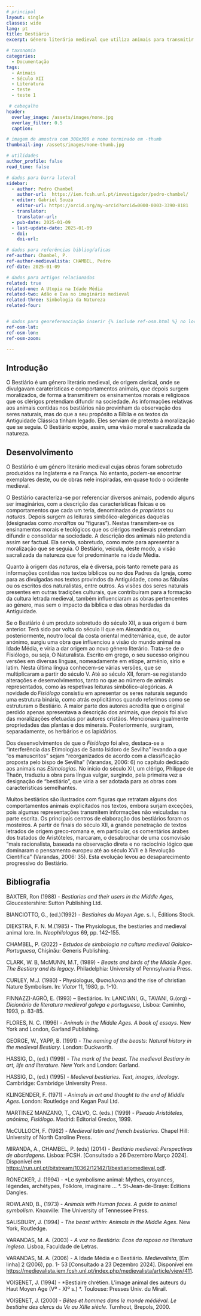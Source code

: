 ```yaml
---
# principal
layout: single
classes: wide
lang: pt
title: Bestiário 
excerpt: Género literário medieval que utiliza animais para transmitir ensinamentos morais. 

# taxonomia
categories:
  - Documentação
tags:
  - Animais
  - Século XII
  - Literatura
  - teste
  - teste 1  

 # cabeçalho
header:
  overlay_image: /assets/images/none.jpg
  overlay_filter: 0.5 
  caption: 

# imagem de amostra com 300x300 e nome terminado em -thumb
thumbnail-img: /assets/images/none-thumb.jpg

# utilidades
author_profile: false
read_time: false

# dados para barra lateral
sidebar:
  - author: Pedro Chambel
    author-url:  https://iem.fcsh.unl.pt/investigador/pedro-chambel/
  - editor: Gabriel Souza
    editor-url: https://orcid.org/my-orcid?orcid=0000-0003-3390-8181
  - translator: 
    translator-url:
  - pub-date: 2025-01-09
  - last-update-date: 2025-01-09
  - doi: 
    doi-url:

# dados para referências bibliogŕaficas
ref-author: Chambel, P.
ref-author-medievalista: CHAMBEL, Pedro
ref-date: 2025-01-09

# dados para artigos relacionados
related: true
related-one: A Utopia na Idade Média
related-two: Adão e Eva no imaginário medieval
related-three: Simbologia da Natureza  
related-four:  


# dados para georeferenciação inserir {% include ref-osm.html %} no local onde é para surgir mapa. Zoom entre 1 e 20
ref-osm-lat: 
ref-osm-lon: 
ref-osm-zoom: 

---
```

## Introdução
O Bestiário é um género literário medieval, de origem clerical, onde se divulgavam caraterísticas e comportamentos animais, que depois surgem moralizados, de forma a transmitirem os ensinamentos morais e religiosos que os clérigos pretendiam difundir na sociedade. As informações relativas aos animais contidas nos bestiários não provinham da observação dos seres naturais, mas do que a seu propósito a Bíblia e os textos da Antiguidade Clássica tinham legado. Eles serviam de pretexto à moralização que se seguia. O Bestiário expõe, assim, uma visão moral e sacralizada da natureza. 


## Desenvolvimento
O Bestiário é um género literário medieval cujas obras foram sobretudo produzidos na Inglaterra e na França. No entanto, podem-se encontrar exemplares deste, ou de obras nele inspiradas, em quase todo o ocidente medieval. 

O Bestiário caracteriza-se por referenciar diversos animais, podendo alguns ser imaginários, com a descrição das características físicas e os comportamentos que cada um teria, denominadas de *proprietas* ou *naturas*. Depois surgem as leituras simbólico-alegóricas daquelas (designadas como *moralitas* ou “figuras”). Nestas transmitem-se os ensinamentos morais e teológicos que os clérigos medievais pretendiam difundir e consolidar na sociedade. A descrição dos animais não pretendia assim ser factual. Ela servia, sobretudo, como mote para apresentar a moralização que se seguia.  O Bestiário, veicula, deste modo, a visão sacralizada da natureza que foi predominante na idade Média. 

Quanto à origem das *naturas*, ela é diversa, pois tanto remete para as informações contidas nos textos bíblicos ou no dos Padres da Igreja, como para as divulgadas nos textos provindos da Antiguidade, como as fábulas ou os escritos dos naturalistas, entre outros. As visões dos seres naturais presentes em outras tradições culturais, que contribuíram para a formação da cultura letrada medieval, também influenciaram as obras pertencentes ao género, mas sem o impacto da bíblica e das obras herdadas da Antiguidade. 

Se o Bestiário é um produto sobretudo do século XII, a sua origem é bem anterior. Terá sido por volta do século II que em Alexandria ou, posteriormente, noutro local da costa oriental mediterrânica, que, de autor anónimo, surgiu uma obra que influenciou a visão do mundo animal na Idade Média, e viria a dar origem ao novo género literário. Trata-se de o Fisiólogo, ou seja, O Naturalista. Escrito em grego, o seu sucesso originou versões em diversas línguas, nomeadamente em etíope, arménio, sírio e latim. Nesta última língua conhecem-se várias versões, que se multiplicaram a partir do século V. Até ao século XII, foram-se registando alterações e desenvolvimentos, tanto no que ao número de animais representados, como às respetivas leituras simbólico-alegóricas. A novidade do *Fisiólogo* consistiu em apresentar os seres naturais segundo uma estrutura binária, como atrás explicitámos quando referimos como se estruturam o Bestiário. A maior parte dos autores acredita que o original perdido apenas apresentava a descrição dos animais, que depois foi alvo das moralizações efetuadas por autores cristãos. Mencionava igualmente propriedades das plantas e dos minerais. Posteriormente, surgiram, separadamente, os herbários e os lapidários. 

Dos desenvolvimentos de que o *Fisiólogo* foi alvo, destaca-se a “interferência das Etimologias de Santo Isidoro de Sevilha” levando a que “os manuscritos” sejam “reorganizados de acordo com a classificação proposta pelo bispo de Sevilha” (Varandas, 2006: 6) no capítulo dedicado aos animais nas *Etimologias*. No início do século XII, um clérigo, Philippe de Thaön, traduziu a obra para língua vulgar, surgindo, pela primeira vez a designação de “bestiário”, que viria a ser adotada para as obras com características semelhantes. 

Muitos bestiários são ilustrados com figuras que retratam alguns dos comportamentos animais explicitados nos textos, embora surjam exceções, pois algumas representações transmitem informações não veiculadas na parte escrita. Os principais centros de elaboração dos bestiários foram os mosteiros. A partir de finais do século XII, a grande penetração de textos letrados de origem greco-romana e, em particular, os comentários árabes dos tratados de Aristóteles, marcaram, o desabrochar de uma cosmovisão “mais racionalista, baseada na observação direta e no raciocínio lógico que dominaram o pensamento europeu até ao século XVII e à Revolução Científica” (Varandas, 2006: 35). Esta evolução levou ao desaparecimento progressivo do Bestiário. 

## Bibliografia
BAXTER, Ron (1988) - *Bestiaries and their users in the Middle Ages*, Gloucestershire: Sutton Publishing Ltd.

BIANCIOTTO, G., (ed.)(1992) -  *Bestiaires du Moyen Age*. s. l., Éditions Stock.

DIEKSTRA, F. N. M.(1985) -  The Physiologus, the bestiaries and medieval animal lore. In. *Neophilologus* 69, pp. 142-155. 

CHAMBEL, P.  (2022) - *Estudos de simbologia na cultura medieval Galaico-Portuguesa*, Chișinău: Generis Publishing.

CLARK, W. B, McMUNN, M.T, (1989) - *Beasts and birds of the Middle Ages. The Bestiary and its legacy*. Philadelphia: University of Pennsylvania Press.

CURLEY, M.J. (1980) - Physiologus, Φυσιολονια and the rise of christian Nature Symbolism. In: *Viator* 11, 1980, p. 1-10.

FINNAZZI-AGRÒ, E. (1993) – Bestiários. In: LANCIANI, G., TAVANI, G.(org) - *Dicionário de literatura medieval galega e portuguesa*, Lisboa: Caminho, 1993, p. 83-85.

FLORES, N. C. (1996) - *Animals in the Middle Ages. A book of essays*. New York and London, Garland Publishing.

GEORGE, W., YAPP, B. (1991) - *The naming of the beasts: Natural history in the medieval Bestiary*. London: Duckworth.
 
HASSIG, D., (ed.) (1999) - *The mark of the beast. The medieval Bestiary in art, life and literature*. New York and London: Garland.

HASSIG, D., (ed.) (1995) - *Medieval bestiaries. Text, images, ideology*. Cambridge:  Cambridge University Press.

KLINGENDER, F. (1971) - *Animals in art and thought to the end of Middle Ages*. London: Routledge and Kegan Paul Ltd.

MARTINEZ MANZANO, T., CALVO, C. (eds.) (1999) - *Pseudo Aristóteles, anónimo, Fisiólogo*. Madrid: Editorial Gredos, 1999. 
 
McCULLOCH, F. (1962) - *Medieval latin and french bestiaries*. Chapel Hill: University of North Caroline Press.

MIRANDA, A., CHAMBEL, P. (eds) (2014) - *Bestiário medieval: Perspectivas de abordagens*. Lisboa: FCSH. [Consultado a 26 Dezembro Março 2024]. Disponível em https://run.unl.pt/bitstream/10362/12142/1/bestiariomedieval.pdf.

RONECKER, J. (1994) - *Le symbolisme animal: Mythes, croyances, légendes, archétypes, Folklore, imaginaire ... *. St-Jean-de-Braye: Éditions Dangles. 

ROWLAND, B., (1973) - *Animals with Human faces. A guide to animal symbolism*. Knoxville: The University of Tennessee Press. 

SALISBURY, J. (1994) - *The beast within: Animals in the Middle Ages*. New York, Routledge.

VARANDAS, M. A. (2003) - *A voz no Bestiário: Ecos da raposa na literatura inglesa*. Lisboa, Faculdade de Letras. 

VARANDAS, M. A. (2006) -   A Idade Média e o Bestiário. *Medievalista*, [Em linha] 2 (2006), pp. 1- 53 [Consultado a 23 Dezembro 2024]. Disponível em https://medievalista.iem.fcsh.unl.pt/index.php/medievalista/article/view/411.

VOISENET, J. (1994) - *Bestiaire chrétien. L’image animal des auteurs du Haut Moyen Age (Vº - XIº s.) *. Toulouse: Presses Univ. du Mirail.
 
VOISENET, J. (2000) - *Bêtes et hommes dans le monde médiéval. Le bestiaire des clercs du Ve au XIIIe siècle*. Turnhout, Brepols, 2000.
